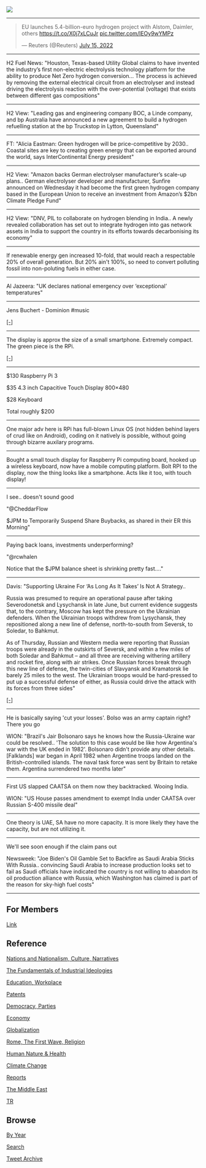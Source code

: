 <img src="https://drive.google.com/uc?export=view&id=1B2wf9R7AMH1d7Vw6e2mucLbIQ5NSjir7"/>

---

<blockquote class="twitter-tweet"><p lang="en" dir="ltr">EU launches 5.4-billion-euro hydrogen project with Alstom, Daimler, others <a href="https://t.co/X0j7xLCuJr">https://t.co/X0j7xLCuJr</a> <a href="https://t.co/IEOy9wYMPz">pic.twitter.com/IEOy9wYMPz</a></p>&mdash; Reuters (@Reuters) <a href="https://twitter.com/Reuters/status/1547931774629470208?ref_src=twsrc%5Etfw">July 15, 2022</a></blockquote> <script async src="https://platform.twitter.com/widgets.js" charset="utf-8"></script>

---

H2 Fuel News: "Houston, Texas-based Utility Global claims to have
invented the industry’s first non-electric electrolysis technology
platform for the ability to produce Net Zero hydrogen
conversion... The process is achieved by removing the external
electrical circuit from an electrolyser and instead driving the
electrolysis reaction with the over-potential (voltage) that exists
between different gas compositions"

---

H2 View: "Leading gas and engineering company BOC, a Linde company,
and bp Australia have announced a new agreement to build a hydrogen
refuelling station at the bp Truckstop in Lytton, Queensland"

---

FT: "Alicia Eastman: Green hydrogen will be price-competitive by
2030..  Coastal sites are key to creating green energy that can be
exported around the world, says InterContinental Energy president"

---

H2 View: "Amazon backs German electrolyser manufacturer’s scale-up
plans.. German electrolyser developer and manufacturer, Sunfire
announced on Wednesday it had become the first green hydrogen company
based in the European Union to receive an investment from Amazon’s
$2bn Climate Pledge Fund"

---

H2 View: "DNV, PIL to collaborate on hydrogen blending in India.. A
newly revealed collaboration has set out to integrate hydrogen into
gas network assets in India to support the country in its efforts
towards decarbonising its economy"

---

If renewable energy gen increased 10-fold, that would reach a
respectable 20% of overall generation. But 20% ain't 100%, so need to
convert polluting fossil into non-poluting fuels in either case.

---

Al Jazeera: "UK declares national emergency over ‘exceptional’ temperatures"

---

Jens Buchert - Dominion \#music

[[-]](https://youtu.be/fWzCp_cecXg)

---

The display is approx the size of a small smartphone. Extremely compact.
The green piece is the RPi.

[[-]](https://pbs.twimg.com/media/FXt5w2WVQAE80gK?format=jpg&name=small)

---

$130 Raspberry Pi 3

$35 4.3 inch Capacitive Touch Display 800×480 

$28 Keyboard 

Total roughly $200

---

One major adv here is RPi has full-blown Linux OS (not hidden behind
layers of crud like on Android), coding on it natively is possible,
without going through bizarre auxilary programs.

---

Bought a small touch display for Raspberry Pi computing board, hooked
up a wireless keyboard, now have a mobile computing platform. Bolt RPI
to the display, now the thing looks like a smartphone. Acts like it
too, with touch display!

---

I see.. doesn't sound good

"@CheddarFlow

$JPM to Temporarily Suspend Share Buybacks, as shared in their ER this Morning"

---

Paying back loans, investments underperforming?

"@rcwhalen

Notice that the $JPM balance sheet is shrinking pretty fast...."

---

Davis: "Supporting Ukraine For ‘As Long As It Takes’ Is Not A Strategy..

Russia was presumed to require an operational pause after taking
Severodonetsk and Lysychansk in late June, but current evidence
suggests that, to the contrary, Moscow has kept the pressure on the
Ukrainian defenders. When the Ukrainian troops withdrew from
Lysychansk, they repositioned along a new line of defense,
north-to-south from Seversk, to Soledar, to Bahkmut.

As of Thursday, Russian and Western media were reporting that Russian
troops were already in the outskirts of Seversk, and within a few
miles of both Soledar and Bahkmut – and all three are receiving
withering artillery and rocket fire, along with air strikes. Once
Russian forces break through this new line of defense, the twin-cities
of Slavyansk and Kramatorsk lie barely 25 miles to the west. The
Ukrainian troops would be hard-pressed to put up a successful defense
of either, as Russia could drive the attack with its forces from three
sides"

[[-]](https://www.19fortyfive.com/2022/07/supporting-ukraine-for-as-long-as-it-takes-is-not-a-strategy/)

---

He is basically saying 'cut your losses'. Bolso was an army captain
right? There you go

WION: "Brazil's Jair Bolsonaro says he knows how the Russia-Ukraine
war could be resolved.. 'The solution to this case would be like how
Argentina's war with the UK ended in 1982'. Bolsonaro didn't provide
any other details. [Falklands] war began in April 1982 when Argentine
troops landed on the British-controlled islands. The naval task force
was sent by Britain to retake them. Argentina surrendered two months
later"

---

First US slapped CAATSA on them now they backtracked. Wooing India.

WION: "US House passes amendment to exempt India under CAATSA over
Russian S-400 missile deal"

---

One theory is UAE, SA have no more capacity. It is more likely they
have the capacity, but are not utilizing it.

---

We'll see soon enough if the claim pans out

Newsweek: "Joe Biden's Oil Gamble Set to Backfire as Saudi Arabia
Sticks With Russia.. convincing Saudi Arabia to increase production
looks set to fail as Saudi officials have indicated the country is not
willing to abandon its oil production alliance with Russia, which
Washington has claimed is part of the reason for sky-high fuel costs"

---

## For Members

[Link](https://thirdwave-members.herokuapp.com)

## Reference

[Nations and Nationalism, Culture, Narratives](2013/02/nations-and-nationalism.html)

[The Fundamentals of Industrial Ideologies](2011/04/fundamentals-of-industrial-ideologies.html)

[Education, Workplace](2017/09/education-workplace.html)

[Patents](2018/09/patents.html)

[Democracy, Parties](2016/11/democracy.html)

[Economy](2018/05/economy.html)

[Globalization](2018/09/globalization.html)

[Rome, The First Wave, Religion](2017/12/rome.html)

[Human Nature & Health](2020/07/human-nature.html)

[Climate Change](2018/12/climate.html)

[Reports](2019/05/reports.html)

[The Middle East](2019/07/middleeast.html)

[TR](../tr)

## Browse

[By Year](years.html)

[Search](search.html)

[Tweet Archive](tweets/index.html)
